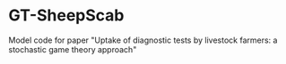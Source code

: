 # GT-SheepScab
Model code for paper "Uptake of diagnostic tests by livestock farmers: a stochastic game theory approach"
